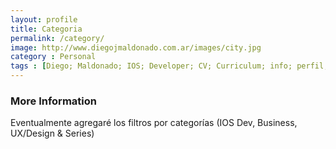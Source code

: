```yaml
---
layout: profile
title: Categoria
permalink: /category/
image: http://www.diegojmaldonado.com.ar/images/city.jpg
category : Personal
tags : [Diego; Maldonado; IOS; Developer; CV; Curriculum; info; perfil; Argentina;]
---
```


### More Information

Eventualmente agregaré los filtros por categorías (IOS Dev, Business, UX/Design & Series)

